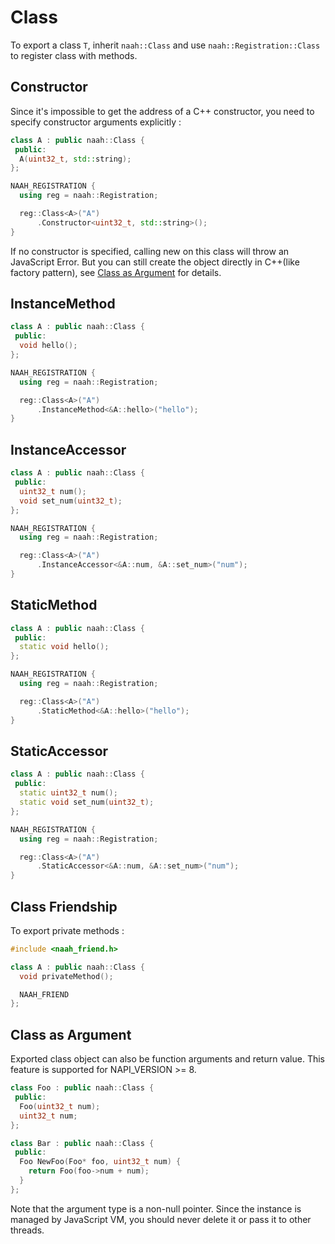 # Class

To export a class `T`, inherit `naah::Class` and use `naah::Registration::Class` to register class with methods.

## Constructor

Since it's impossible to get the address of a C++ constructor, you need to specify constructor arguments explicitly :

```cpp
class A : public naah::Class {
 public:
  A(uint32_t, std::string);
};

NAAH_REGISTRATION {
  using reg = naah::Registration;

  reg::Class<A>("A")
      .Constructor<uint32_t, std::string>();
}
```

If no constructor is specified, calling new on this class will throw an JavaScript Error.
But you can still create the object directly in C++(like factory pattern), see [Class as Argument](#class-as-argument) for details.

## InstanceMethod

```cpp
class A : public naah::Class {
 public:
  void hello();
};

NAAH_REGISTRATION {
  using reg = naah::Registration;

  reg::Class<A>("A")
      .InstanceMethod<&A::hello>("hello");
}
```

## InstanceAccessor

```cpp
class A : public naah::Class {
 public:
  uint32_t num();
  void set_num(uint32_t);
};

NAAH_REGISTRATION {
  using reg = naah::Registration;

  reg::Class<A>("A")
      .InstanceAccessor<&A::num, &A::set_num>("num");
}
```

## StaticMethod

```cpp
class A : public naah::Class {
 public:
  static void hello();
};

NAAH_REGISTRATION {
  using reg = naah::Registration;

  reg::Class<A>("A")
      .StaticMethod<&A::hello>("hello");
}
```

## StaticAccessor

```cpp
class A : public naah::Class {
 public:
  static uint32_t num();
  static void set_num(uint32_t);
};

NAAH_REGISTRATION {
  using reg = naah::Registration;

  reg::Class<A>("A")
      .StaticAccessor<&A::num, &A::set_num>("num");
}
```

## Class Friendship

To export private methods :

```cpp
#include <naah_friend.h>

class A : public naah::Class {
  void privateMethod();

  NAAH_FRIEND
};
```

## Class as Argument

Exported class object can also be function arguments and return value. This feature is supported for NAPI_VERSION >= 8.

```cpp
class Foo : public naah::Class {
 public:
  Foo(uint32_t num);
  uint32_t num;
};

class Bar : public naah::Class {
 public:
  Foo NewFoo(Foo* foo, uint32_t num) {
    return Foo(foo->num + num);
  }
};
```

Note that the argument type is a non-null pointer. Since the instance is managed by JavaScript VM, you should never delete it or pass it to other threads.
